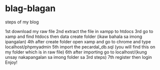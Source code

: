 # blag-blagan
steps of my blog

1st download my raw file 
2nd extract the file in xampp to htdocs
3rd go to xamp and find htdocs then data create folder (ikaw bahala sa imong ipangalan) 
4th after create folder open xamp and go to chrome and type localhost/phpmyadmin
5th import the pecardal_db.sql (you will find this on my folder which is in raw file) 
6th after importing go to localhost/(kung unsay nakapangalan sa imong folder sa 3rd steps) 
7th register then login
Enjoy!
